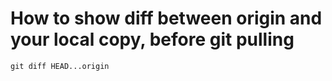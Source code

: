 # How to show diff between origin and your local copy, before git pulling
    git diff HEAD...origin
